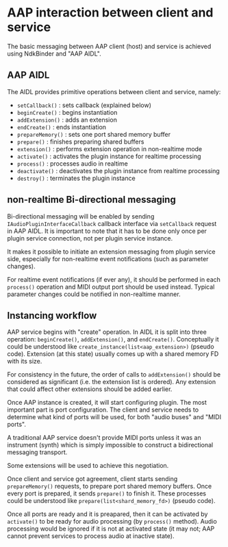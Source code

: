 # AAP interaction between client and service

The basic messaging between AAP client (host) and service is achieved using NdkBinder and "AAP AIDL".

## AAP AIDL

The AIDL provides primitive operations between client and service, namely:

- `setCallback()` : sets callback (explained below)
- `beginCreate()` : begins instantiation
- `addExtension()` : adds an extension
- `endCreate()` : ends instantiation
- `prepareMemory()` : sets one port shared memory buffer
- `prepare()` : finishes preparing shared buffers
- `extension()` : performs extension operation in non-realtime mode
- `activate()` : activates the plugin instance for realtime processing
- `process()` : processes audio in realtime
- `deactivate()` : deactivates the plugin instance from realtime processing
- `destroy()` : terminates the plugin instance

## non-realtime Bi-directional messaging

Bi-directional messaging will be enabled by sending `IAudioPluginInterfaceCallback` callback interface via `setCallback` request in AAP AIDL. It is important to note that it has to be done only once per plugin service connection, not per plugin service instance.

It makes it possible to initiate an extension messaging from plugin service side, especially for non-realtime event notifications (such as parameter changes).

For realtime event notifications (if ever any), it should be performed in each `process()` operation and MIDI output port should be used instead. Typical parameter changes could be notified in non-realtime manner.

## Instancing workflow

AAP service begins with "create" operation. In AIDL it is split into three operation: `beginCreate()`, `addExtension()`, and `endCreate()`. Conceptually it could be understood like `create_instance(list<aap_extension>)` (pseudo code). Extension (at this state) usually comes up with a shared memory FD with its size.

For consistency in the future, the order of calls to `addExtension()` should be considered as significant (i.e. the extension list is ordered). Any extension that could affect other extensions should be added earlier.

Once AAP instance is created, it will start configuring plugin. The most important part is port configuration. The client and service needs to determine what kind of ports will be used, for both "audio buses" and "MIDI ports".

A traditional AAP service doesn't provide MIDI ports unless it was an instrument (synth) which is simply impossible to construct a bidirectional messaging transport.

Some extensions will be used to achieve this negotiation.

Once client and service got agreement, client starts sending `prepareMemory()` requests, to prepare port shared memory buffers. Once every port is prepared, it sends `prepare()` to finish it. These processes could be understood like `prepare(list<shard_memory_fd>)` (pseudo code).

Once all ports are ready and it is preapared, then it can be activated by `activate()` to be ready for audio processing (by `process()` method). Audio processing would be ignored if it is not at activated state (it may not; AAP cannot prevent services to process audio at inactive state).


